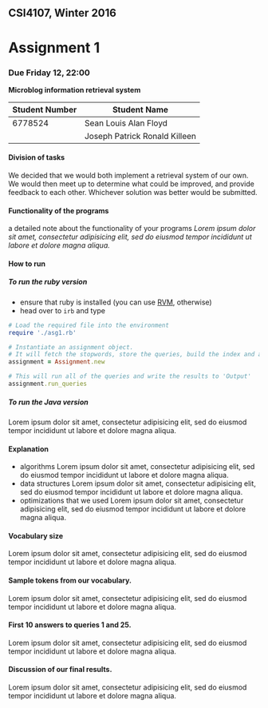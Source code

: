 ## CSI4107, Winter 2016
# Assignment 1
### Due Friday 12, 22:00
**Microblog information retrieval system**

|Student Number|Student Name|
|---|---|
|6778524|Sean Louis Alan Floyd|
||Joseph Patrick Ronald Killeen|

#### Division of tasks

We decided that we would both implement a retrieval system of our own. We would then meet up to determine what could be improved, and provide feedback to each other. Whichever solution was better would be submitted.

#### Functionality of the programs
a detailed note about the functionality of your programs
_Lorem ipsum dolor sit amet, consectetur adipisicing elit, sed do eiusmod
tempor incididunt ut labore et dolore magna aliqua._

#### How to run

##### To run the ruby version

+ ensure that ruby is installed (you can use [RVM](http://rvm.io), otherwise)
+ head over to `irb` and type
```ruby
# Load the required file into the environment
require './asg1.rb'

# Instantiate an assignment object.
# It will fetch the stopwords, store the queries, build the index and assign weights.
assignment = Assignment.new

# This will run all of the queries and write the results to 'Output'
assignment.run_queries
```

##### To run the Java version
Lorem ipsum dolor sit amet, consectetur adipisicing elit, sed do eiusmod tempor incididunt ut labore et dolore magna aliqua.

#### Explanation
+ algorithms
 Lorem ipsum dolor sit amet, consectetur adipisicing elit, sed do eiusmod tempor incididunt ut labore et dolore magna aliqua.
+ data structures
 Lorem ipsum dolor sit amet, consectetur adipisicing elit, sed do eiusmod tempor incididunt ut labore et dolore magna aliqua.
+ optimizations that we used
 Lorem ipsum dolor sit amet, consectetur adipisicing elit, sed do eiusmod tempor incididunt ut labore et dolore magna aliqua.

#### Vocabulary size
 Lorem ipsum dolor sit amet, consectetur adipisicing elit, sed do eiusmod tempor incididunt ut labore et dolore magna aliqua.

#### Sample tokens from our vocabulary.
 Lorem ipsum dolor sit amet, consectetur adipisicing elit, sed do eiusmod tempor incididunt ut labore et dolore magna aliqua.

#### First 10 answers to queries 1 and 25.
 Lorem ipsum dolor sit amet, consectetur adipisicing elit, sed do eiusmod tempor incididunt ut labore et dolore magna aliqua.

#### Discussion of our final results.
 Lorem ipsum dolor sit amet, consectetur adipisicing elit, sed do eiusmod tempor incididunt ut labore et dolore magna aliqua.
